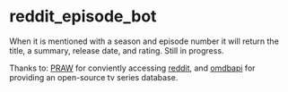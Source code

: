 # reddit_episode_bot
When it is mentioned with a season and episode number it will return the title, a summary, release date, and rating.
Still in progress.

Thanks to: [PRAW](https://praw.readthedocs.org/en/v3.1.0/) for conviently accessing [reddit](www.reddit.com/), 
and [omdbapi](www.omdbapi.com) for providing an open-source tv series database.
